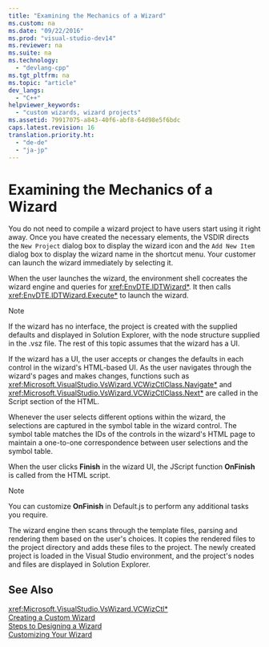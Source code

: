 ```yaml
---
title: "Examining the Mechanics of a Wizard"
ms.custom: na
ms.date: "09/22/2016"
ms.prod: "visual-studio-dev14"
ms.reviewer: na
ms.suite: na
ms.technology: 
  - "devlang-cpp"
ms.tgt_pltfrm: na
ms.topic: "article"
dev_langs: 
  - "C++"
helpviewer_keywords: 
  - "custom wizards, wizard projects"
ms.assetid: 79917075-a843-40f6-abf8-64d98e5f6bdc
caps.latest.revision: 16
translation.priority.ht: 
  - "de-de"
  - "ja-jp"
---
```

# Examining the Mechanics of a Wizard
You do not need to compile a wizard project to have users start using it right away. Once you have created the necessary elements, the VSDIR directs the `New Project` dialog box to display the wizard icon and the `Add New Item` dialog box to display the wizard name in the shortcut menu. Your customer can launch the wizard immediately by selecting it.  
  
 When the user launches the wizard, the environment shell cocreates the wizard engine and queries for <xref:EnvDTE.IDTWizard*>. It then calls <xref:EnvDTE.IDTWizard.Execute*> to launch the wizard.  
  
> [!NOTE]
>  If the wizard has no interface, the project is created with the supplied defaults and displayed in Solution Explorer, with the node structure supplied in the .vsz file. The rest of this topic assumes that the wizard has a UI.  
  
 If the wizard has a UI, the user accepts or changes the defaults in each control in the wizard's HTML-based UI. As the user navigates through the wizard's pages and makes changes, functions such as <xref:Microsoft.VisualStudio.VsWizard.VCWizCtlClass.Navigate*> and <xref:Microsoft.VisualStudio.VsWizard.VCWizCtlClass.Next*> are called in the Script section of the HTML.  
  
 Whenever the user selects different options within the wizard, the selections are captured in the symbol table in the wizard control. The symbol table matches the IDs of the controls in the wizard's HTML page to maintain a one-to-one correspondence between user selections and the symbol table.  
  
 When the user clicks **Finish** in the wizard UI, the JScript function **OnFinish** is called from the HTML script.  
  
> [!NOTE]
>  You can customize **OnFinish** in Default.js to perform any additional tasks you require.  
  
 The wizard engine then scans through the template files, parsing and rendering them based on the user's choices. It copies the rendered files to the project directory and adds these files to the project. The newly created project is loaded in the Visual Studio environment, and the project's nodes and files are displayed in Solution Explorer.  
  
## See Also  
 <xref:Microsoft.VisualStudio.VsWizard.VCWizCtl*>   
 [Creating a Custom Wizard](../vs140/creating-a-custom-wizard.md)   
 [Steps to Designing a Wizard](../vs140/steps-to-designing-a-wizard.md)   
 [Customizing Your Wizard](../vs140/customizing-your-wizard.md)